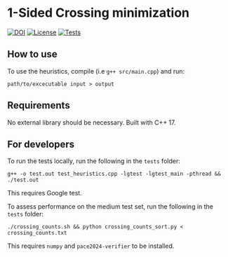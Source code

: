 # 1-Sided Crossing minimization
[![DOI](http://img.shields.io/:DOI-10.5281/zenodo.11400797-blue)](https://zenodo.org/doi/10.5281/zenodo.11400797)
[![License](http://img.shields.io/:license-BSD--3--Clause-blue)](https://opensource.org/license/BSD-3-clause)
[![Tests](https://github.com/JulietteVl/crossing-minimization/actions/workflows/cmake-single-platform.yml/badge.svg)](https://github.com/JulietteVl/crossing-minimization/actions/workflows/cmake-single-platform.yml)

## How to use
To use the heuristics, compile (i.e `g++ src/main.cpp`) and run:
```
path/to/excecutable input > output
```

## Requirements
No external library should be necessary.
Built with C++ 17.

## For developers
To run the tests locally, run the following in the `tests` folder:
```
g++ -o test.out test_heuristics.cpp -lgtest -lgtest_main -pthread && ./test.out
```
This requires Google test.

To assess performance on the medium test set, run the following in the `tests` folder:
```
./crossing_counts.sh && python crossing_counts_sort.py < crossing_counts.txt
```
This requires `numpy` and `pace2024-verifier` to be installed.
